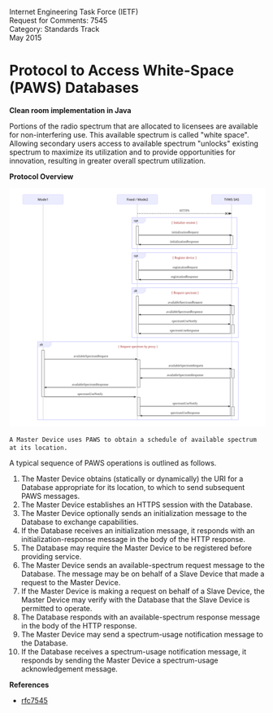 Internet Engineering Task Force (IETF)   
Request for Comments: 7545            
Category: Standards Track             
May 2015   
                                                                
# Protocol to Access White-Space (PAWS) Databases

**Clean room implementation in Java**

Portions of the radio spectrum that are allocated to licensees are
available for non-interfering use.  This available spectrum is called
"white space".  Allowing secondary users access to available spectrum
"unlocks" existing spectrum to maximize its utilization and to
provide opportunities for innovation, resulting in greater overall
spectrum utilization.

**Protocol Overview**

![sequence diagram](docs/mermaid-diagram-20190910102258.svg)

    A Master Device uses PAWS to obtain a schedule of available spectrum
    at its location.

A typical sequence of PAWS operations is outlined as follows.
      
1.   The Master Device obtains (statically or dynamically) the URI
for a Database appropriate for its location, to which to send
subsequent PAWS messages.
2.   The Master Device establishes an HTTPS session with the
Database.
3.   The Master Device optionally sends an initialization message to
the Database to exchange capabilities.
4.   If the Database receives an initialization message, it responds
with an initialization-response message in the body of the HTTP
response.
5.   The Database may require the Master Device to be registered
before providing service.
6.   The Master Device sends an available-spectrum request message to
the Database.  The message may be on behalf of a Slave Device
that made a request to the Master Device.
7.   If the Master Device is making a request on behalf of a Slave
Device, the Master Device may verify with the Database that the
Slave Device is permitted to operate.
8.   The Database responds with an available-spectrum response
message in the body of the HTTP response.
9.   The Master Device may send a spectrum-usage notification message
to the Database. 
10.  If the Database receives a spectrum-usage notification message,
it responds by sending the Master Device a spectrum-usage
acknowledgement message.



**References**
   
  * [rfc7545](https://www.rfc-editor.org/rfc/rfc7545.html)
